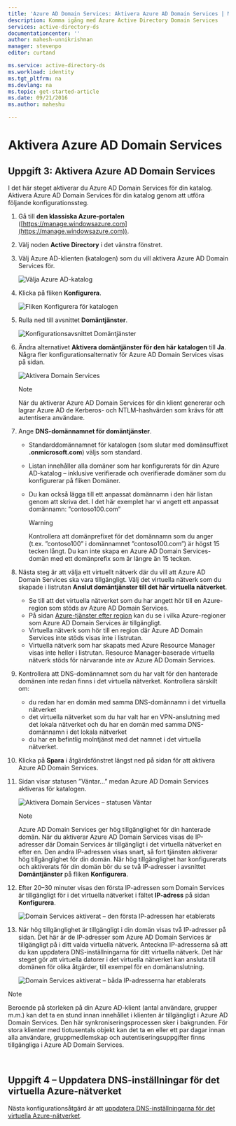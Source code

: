```yaml
---
title: 'Azure AD Domain Services: Aktivera Azure AD Domain Services | Microsoft Docs'
description: Komma igång med Azure Active Directory Domain Services
services: active-directory-ds
documentationcenter: ''
author: mahesh-unnikrishnan
manager: stevenpo
editor: curtand

ms.service: active-directory-ds
ms.workload: identity
ms.tgt_pltfrm: na
ms.devlang: na
ms.topic: get-started-article
ms.date: 09/21/2016
ms.author: maheshu

---
```

# Aktivera Azure AD Domain Services
## Uppgift 3: Aktivera Azure AD Domain Services
I det här steget aktiverar du Azure AD Domain Services för din katalog. Aktivera Azure AD Domain Services för din katalog genom att utföra följande konfigurationssteg.

1. Gå till **den klassiska Azure-portalen** ([https://manage.windowsazure.com](https://manage.windowsazure.com)).
2. Välj noden **Active Directory** i det vänstra fönstret.
3. Välj Azure AD-klienten (katalogen) som du vill aktivera Azure AD Domain Services för.
   
    ![Välja Azure AD-katalog](./media/active-directory-domain-services-getting-started/select-aad-directory.png)
4. Klicka på fliken **Konfigurera**.
   
    ![Fliken Konfigurera för katalogen](./media/active-directory-domain-services-getting-started/configure-tab.png)
5. Rulla ned till avsnittet **Domäntjänster**.
   
    ![Konfigurationsavsnittet Domäntjänster](./media/active-directory-domain-services-getting-started/domain-services-configuration.png)
6. Ändra alternativet **Aktivera domäntjänster för den här katalogen** till **Ja**. Några fler konfigurationsalternativ för Azure AD Domain Services visas på sidan.
   
    ![Aktivera Domain Services](./media/active-directory-domain-services-getting-started/enable-domain-services.png)
   
   > [!NOTE]
   > När du aktiverar Azure AD Domain Services för din klient genererar och lagrar Azure AD de Kerberos- och NTLM-hashvärden som krävs för att autentisera användare.
   > 
   > 
7. Ange **DNS-domännamnet för domäntjänster**.
   
   * Standarddomännamnet för katalogen (som slutar med domänsuffixet **.onmicrosoft.com**) väljs som standard.
   * Listan innehåller alla domäner som har konfigurerats för din Azure AD-katalog – inklusive verifierade och overifierade domäner som du konfigurerar på fliken Domäner.
   * Du kan också lägga till ett anpassat domännamn i den här listan genom att skriva det. I det här exemplet har vi angett ett anpassat domännamn: ”contoso100.com”
     
     > [!WARNING]
     > Kontrollera att domänprefixet för det domännamn som du anger (t.ex. ”contoso100” i domännamnet ”contoso100.com”) är högst 15 tecken långt. Du kan inte skapa en Azure AD Domain Services-domän med ett domänprefix som är längre än 15 tecken.
     > 
     > 
8. Nästa steg är att välja ett virtuellt nätverk där du vill att Azure AD Domain Services ska vara tillgängligt. Välj det virtuella nätverk som du skapade i listrutan **Anslut domäntjänster till det här virtuella nätverket**.
   
   * Se till att det virtuella nätverket som du har angett hör till en Azure-region som stöds av Azure AD Domain Services.
   * På sidan [Azure-tjänster efter region](https://azure.microsoft.com/regions/#services/) kan du se i vilka Azure-regioner som Azure AD Domain Services är tillgängligt.
   * Virtuella nätverk som hör till en region där Azure AD Domain Services inte stöds visas inte i listrutan.
   * Virtuella nätverk som har skapats med Azure Resource Manager visas inte heller i listrutan. Resource Manager-baserade virtuella nätverk stöds för närvarande inte av Azure AD Domain Services.
9. Kontrollera att DNS-domännamnet som du har valt för den hanterade domänen inte redan finns i det virtuella nätverket. Kontrollera särskilt om:
   
   * du redan har en domän med samma DNS-domännamn i det virtuella nätverket
   * det virtuella nätverket som du har valt har en VPN-anslutning med det lokala nätverket och du har en domän med samma DNS-domännamn i det lokala nätverket
   * du har en befintlig molntjänst med det namnet i det virtuella nätverket.
10. Klicka på **Spara** i åtgärdsfönstret längst ned på sidan för att aktivera Azure AD Domain Services.
11. Sidan visar statusen ”Väntar...” medan Azure AD Domain Services aktiveras för katalogen.
    
    ![Aktivera Domain Services – statusen Väntar](./media/active-directory-domain-services-getting-started/enable-domain-services-pendingstate.png)
    
    > [!NOTE]
    > Azure AD Domain Services ger hög tillgänglighet för din hanterade domän. När du aktiverar Azure AD Domain Services visas de IP-adresser där Domain Services är tillgängligt i det virtuella nätverket en efter en. Den andra IP-adressen visas snart, så fort tjänsten aktiverar hög tillgänglighet för din domän. När hög tillgänglighet har konfigurerats och aktiverats för din domän bör du se två IP-adresser i avsnittet **Domäntjänster** på fliken **Konfigurera**.
    > 
    > 
12. Efter 20–30 minuter visas den första IP-adressen som Domain Services är tillgängligt för i det virtuella nätverket i fältet **IP-adress** på sidan **Konfigurera**.
    
    ![Domain Services aktiverat – den första IP-adressen har etablerats](./media/active-directory-domain-services-getting-started/domain-services-enabled-firstdc-available.png)
13. När hög tillgänglighet är tillgängligt i din domän visas två IP-adresser på sidan. Det här är de IP-adresser som Azure AD Domain Services är tillgängligt på i ditt valda virtuella nätverk. Anteckna IP-adresserna så att du kan uppdatera DNS-inställningarna för ditt virtuella nätverk. Det här steget gör att virtuella datorer i det virtuella nätverket kan ansluta till domänen för olika åtgärder, till exempel för en domänanslutning.
    
    ![Domain Services aktiverat – båda IP-adresserna har etablerats](./media/active-directory-domain-services-getting-started/domain-services-enabled-bothdcs-available.png)

> [!NOTE]
> Beroende på storleken på din Azure AD-klient (antal användare, grupper m.m.) kan det ta en stund innan innehållet i klienten är tillgängligt i Azure AD Domain Services. Den här synkroniseringsprocessen sker i bakgrunden. För stora klienter med tiotusentals objekt kan det ta en eller ett par dagar innan alla användare, gruppmedlemskap och autentiseringsuppgifter finns tillgängliga i Azure AD Domain Services.
> 
> 

<br>

## Uppgift 4 – Uppdatera DNS-inställningar för det virtuella Azure-nätverket
Nästa konfigurationsåtgärd är att [uppdatera DNS-inställningarna för det virtuella Azure-nätverket](active-directory-ds-getting-started-dns.md).

<!--HONumber=Sep16_HO4-->


